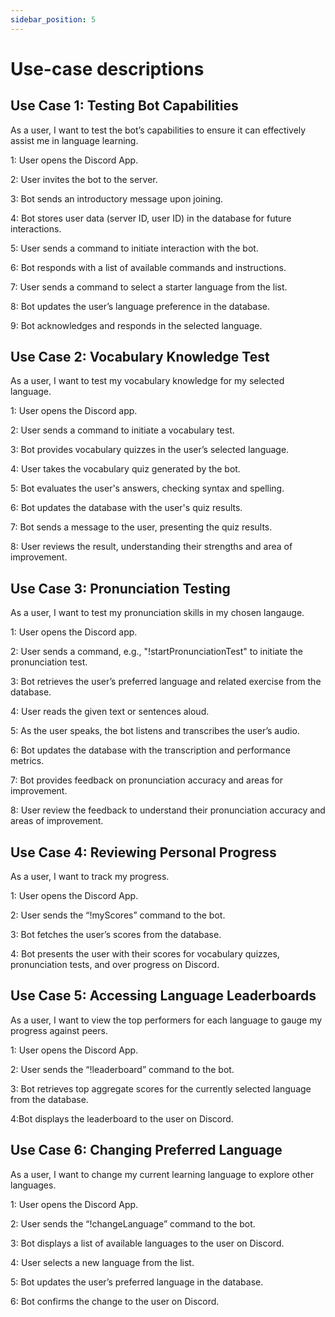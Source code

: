 ```yaml
---
sidebar_position: 5
---
```


# Use-case descriptions

## Use Case 1: Testing Bot Capabilities
As a user, I want to test the bot’s capabilities to ensure it can effectively assist me in language learning.

1: User opens the Discord App.

2: User invites the bot to the server.

3: Bot sends an introductory message upon joining.

4: Bot stores user data (server ID, user ID) in the database for future interactions.

5: User sends a command to initiate interaction with the bot.

6: Bot responds with a list of available commands and instructions.

7: User sends a command to select a starter language from the list.

8: Bot updates the user’s language preference in the database.

9: Bot acknowledges and responds in the selected language.

## Use Case 2: Vocabulary Knowledge Test
As a user, I want to test my vocabulary knowledge for my selected language.

1: User opens the Discord app.

2: User sends a command to initiate a vocabulary test.

3: Bot provides vocabulary quizzes in the user’s selected language.

4: User takes the vocabulary quiz generated by the bot.

5: Bot evaluates the user's answers, checking syntax and spelling.

6: Bot updates the database with the user's quiz results.

7: Bot sends a message to the user, presenting the quiz results.

8: User reviews the result, understanding their strengths and area of improvement.

## Use Case 3: Pronunciation Testing
As a user, I want to test my pronunciation skills in my chosen langauge.

1: User opens the Discord app.

2: User sends a command, e.g., "!startPronunciationTest" to initiate the pronunciation test.

3: Bot retrieves the user’s preferred language and related exercise from the database.

4: User reads the given text or sentences aloud.

5: As the user speaks, the bot listens and transcribes the user’s audio.

6: Bot updates the database with the transcription and performance metrics.

7: Bot provides feedback on pronunciation accuracy and areas for improvement.

8: User review the feedback to understand their pronunciation accuracy and areas of improvement.

## Use Case 4: Reviewing Personal Progress
As a user, I want to track my progress.

1: User opens the Discord App.

2: User sends the “!myScores” command to the bot.

3: Bot fetches the user’s scores from the database.

4: Bot presents the user with their scores for vocabulary quizzes, pronunciation tests, and over progress on Discord.

## Use Case 5: Accessing Language Leaderboards
As a user, I want to view the top performers for each language to gauge my progress against peers.

1: User opens the Discord App.

2: User sends the “!leaderboard” command to the bot.

3: Bot retrieves top aggregate scores for the currently selected language from the database.

4:Bot displays the leaderboard to the user on Discord.

## Use Case 6: Changing Preferred Language
As a user, I want to change my current learning language to explore other languages.

1: User opens the Discord App.

2: User sends the “!changeLanguage” command to the bot.

3: Bot displays a list of available languages to the user on Discord.

4: User selects a new language from the list.

5: Bot updates the user’s preferred language in the database.

6: Bot confirms the change to the user on Discord.
